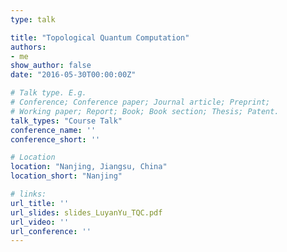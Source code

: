 ```yaml
---
type: talk

title: "Topological Quantum Computation"
authors:
- me
show_author: false
date: "2016-05-30T00:00:00Z"

# Talk type. E.g.
# Conference; Conference paper; Journal article; Preprint;
# Working paper; Report; Book; Book section; Thesis; Patent.
talk_types: "Course Talk"
conference_name: ''
conference_short: ''

# Location
location: "Nanjing, Jiangsu, China"
location_short: "Nanjing"

# links:
url_title: ''
url_slides: slides_LuyanYu_TQC.pdf
url_video: ''
url_conference: ''
---
```

